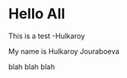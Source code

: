 # Hello All

This is a test -Hulkaroy

My name is Hulkaroy Jouraboeva

blah blah blah
<!--  -->
<!-- this is comment test -->
